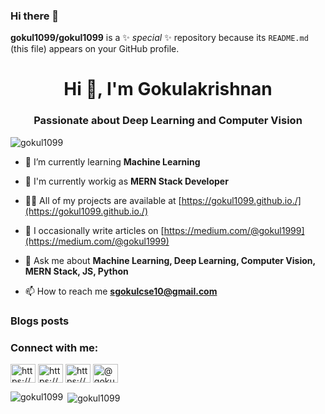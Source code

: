 ### Hi there 👋


**gokul1099/gokul1099** is a ✨ _special_ ✨ repository because its `README.md` (this file) appears on your GitHub profile.

<h1 align="center">Hi 👋, I'm Gokulakrishnan</h1>
<h3 align="center">Passionate about Deep Learning and Computer Vision</h3>

<p align="left"> <img src="https://komarev.com/ghpvc/?username=gokul1099" alt="gokul1099" /> </p>

- 🌱 I’m currently learning **Machine Learning**

- 🏢 I'm currently workig as **MERN Stack Developer**
 
- 👨‍💻 All of my projects are available at [https://gokul1099.github.io./](https://gokul1099.github.io./)

- 📝 I occasionally write articles on [https://medium.com/@gokul1999](https://medium.com/@gokul1999)

- 💬 Ask me about **Machine Learning, Deep Learning, Computer Vision, MERN Stack, JS, Python**

- 📫 How to reach me **sgokulcse10@gmail.com**

### Blogs posts
<!-- BLOG-POST-LIST:START -->
<!-- BLOG-POST-LIST:END -->

<p align="left">
<h3 align="left">Connect with me:</h3>
<a href="https://linkedin.com/in/https://www.linkedin.com/in/gokul1099/" target="blank"><img align="center" src="https://cdn.jsdelivr.net/npm/simple-icons@3.0.1/icons/linkedin.svg" alt="https://www.linkedin.com/in/gokul1099/" height="30" width="40" /></a>
<a href="https://stackoverflow.com/users/https://stackoverflow.com/users/10040685/gokulakrishnan" target="blank"><img align="center" src="https://cdn.jsdelivr.net/npm/simple-icons@3.0.1/icons/stackoverflow.svg" alt="https://stackoverflow.com/users/10040685/gokulakrishnan" height="30" width="40" /></a>
<a href="https://www.kaggle.com/genialgokul1099" target="blank"><img align="center" src="https://cdn.jsdelivr.net/npm/simple-icons@3.0.1/icons/kaggle.svg" alt="https://www.kaggle.com/genialgokul1099" height="30" width="40" /></a>
<a href="https://medium.com/@gokul1999" target="blank"><img align="center" src="https://cdn.jsdelivr.net/npm/simple-icons@3.0.1/icons/medium.svg" alt="@gokul1999" height="30" width="40" /></a>
</p>



<p><img align="left" src="https://github-readme-stats.vercel.app/api/top-langs/?username=gokul1099&layout=compact" alt="gokul1099" /></p>

<p>&nbsp;<img align="center" src="https://github-readme-stats.vercel.app/api?username=gokul1099&show_icons=true" alt="gokul1099" /></p>

